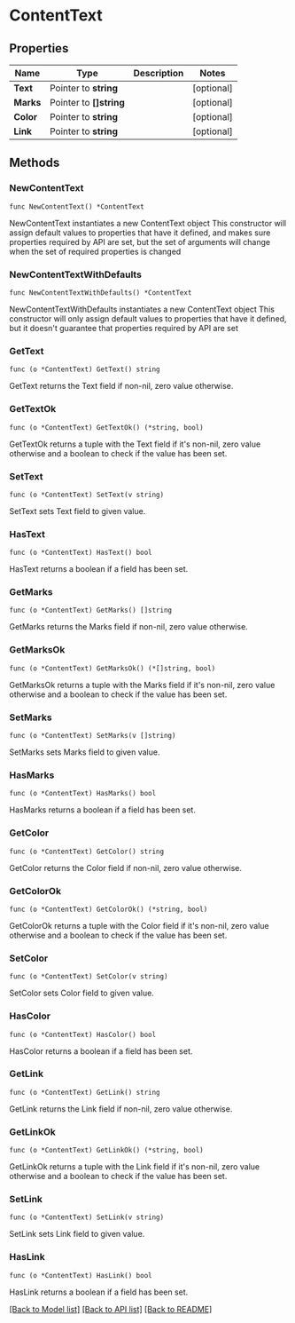 # ContentText

## Properties

Name | Type | Description | Notes
------------ | ------------- | ------------- | -------------
**Text** | Pointer to **string** |  | [optional] 
**Marks** | Pointer to **[]string** |  | [optional] 
**Color** | Pointer to **string** |  | [optional] 
**Link** | Pointer to **string** |  | [optional] 

## Methods

### NewContentText

`func NewContentText() *ContentText`

NewContentText instantiates a new ContentText object
This constructor will assign default values to properties that have it defined,
and makes sure properties required by API are set, but the set of arguments
will change when the set of required properties is changed

### NewContentTextWithDefaults

`func NewContentTextWithDefaults() *ContentText`

NewContentTextWithDefaults instantiates a new ContentText object
This constructor will only assign default values to properties that have it defined,
but it doesn't guarantee that properties required by API are set

### GetText

`func (o *ContentText) GetText() string`

GetText returns the Text field if non-nil, zero value otherwise.

### GetTextOk

`func (o *ContentText) GetTextOk() (*string, bool)`

GetTextOk returns a tuple with the Text field if it's non-nil, zero value otherwise
and a boolean to check if the value has been set.

### SetText

`func (o *ContentText) SetText(v string)`

SetText sets Text field to given value.

### HasText

`func (o *ContentText) HasText() bool`

HasText returns a boolean if a field has been set.

### GetMarks

`func (o *ContentText) GetMarks() []string`

GetMarks returns the Marks field if non-nil, zero value otherwise.

### GetMarksOk

`func (o *ContentText) GetMarksOk() (*[]string, bool)`

GetMarksOk returns a tuple with the Marks field if it's non-nil, zero value otherwise
and a boolean to check if the value has been set.

### SetMarks

`func (o *ContentText) SetMarks(v []string)`

SetMarks sets Marks field to given value.

### HasMarks

`func (o *ContentText) HasMarks() bool`

HasMarks returns a boolean if a field has been set.

### GetColor

`func (o *ContentText) GetColor() string`

GetColor returns the Color field if non-nil, zero value otherwise.

### GetColorOk

`func (o *ContentText) GetColorOk() (*string, bool)`

GetColorOk returns a tuple with the Color field if it's non-nil, zero value otherwise
and a boolean to check if the value has been set.

### SetColor

`func (o *ContentText) SetColor(v string)`

SetColor sets Color field to given value.

### HasColor

`func (o *ContentText) HasColor() bool`

HasColor returns a boolean if a field has been set.

### GetLink

`func (o *ContentText) GetLink() string`

GetLink returns the Link field if non-nil, zero value otherwise.

### GetLinkOk

`func (o *ContentText) GetLinkOk() (*string, bool)`

GetLinkOk returns a tuple with the Link field if it's non-nil, zero value otherwise
and a boolean to check if the value has been set.

### SetLink

`func (o *ContentText) SetLink(v string)`

SetLink sets Link field to given value.

### HasLink

`func (o *ContentText) HasLink() bool`

HasLink returns a boolean if a field has been set.


[[Back to Model list]](../README.md#documentation-for-models) [[Back to API list]](../README.md#documentation-for-api-endpoints) [[Back to README]](../README.md)


